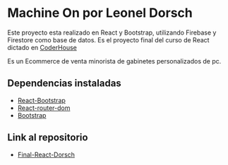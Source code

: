 # Machine On por Leonel Dorsch

Este proyecto esta realizado en React y Bootstrap, utilizando Firebase y Firestore como base de datos. Es el proyecto final del curso de React dictado en [CoderHouse](https://www.coderhouse.com)

Es un Ecommerce de venta minorista de gabinetes personalizados de pc.

## Dependencias instaladas

- [React-Bootstrap](https://react-bootstrap.github.io/)
- [React-router-dom](https://v5.reactrouter.com/)
- [Bootstrap](https://getbootstrap.com/)

## Link al repositorio

- [Final-React-Dorsch](https://github.com/Ethimos/Final-React-Dorsch.git)
